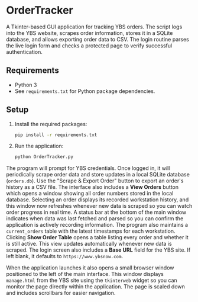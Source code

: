 # OrderTracker

A Tkinter-based GUI application for tracking YBS orders. The script logs into the YBS website, scrapes order information, stores it in a SQLite database, and allows exporting order data to CSV. The login routine parses the live login form and checks a protected page to verify successful authentication.

## Requirements

- Python 3
- See `requirements.txt` for Python package dependencies.

## Setup

1. Install the required packages:
   ```bash
   pip install -r requirements.txt
   ```
2. Run the application:
   ```bash
   python OrderTracker.py
   ```

The program will prompt for YBS credentials. Once logged in, it will periodically scrape order data and store updates in a local SQLite database (`orders.db`). Use the "Scrape & Export Order" button to export an order's history as a CSV file. The interface also includes a **View Orders** button which opens a window showing all order numbers stored in the local database. Selecting an order displays its recorded workstation history, and this window now refreshes whenever new data is scraped so you can watch order progress in real time. A status bar at the bottom of the main window indicates when data was last fetched and parsed so you can confirm the application is actively recording information. The program also maintains a `current_orders` table with the latest timestamps for each workstation. Clicking **Show Order Table** opens a table listing every order and whether it is still active. This view updates automatically whenever new data is scraped.
The login screen also includes a **Base URL** field for the YBS site. If left blank, it defaults to `https://www.ybsnow.com`.

When the application launches it also opens a small browser window positioned to
the left of the main interface. This window displays `manage.html` from the YBS
site using the `tkinterweb` widget so you can monitor the page directly within
the application. The page is scaled down and includes scrollbars for easier
navigation.
